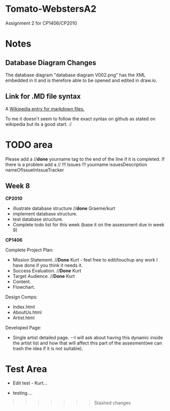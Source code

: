 Tomato-WebstersA2
=================

Assignment 2 for CP1406/CP2010

# Notes

Database Diagram Changes
------------------------
The database diagram "database diagram V002.png" has the XML embedded in it and is therefore able to be opened and edited in draw.io.

Link for .MD file syntax
------------------------
A [Wikipedia entry for markdown files.](http://en.wikipedia.org/wiki/Markdown)

To me it doesn't seem to follow the exact syntax on github as stated on wikipedia but its a good start. :/


# TODO area

Please add a //**done** yourname tag to the end of the line if it is completed.
If there is a problem add a // !!! Issues !!! yourname issuesDescription nameOfIssueInIssueTracker

Week 8
------

**CP2010**

* illustrate database structure //**done** Graeme/kurt
* implement database structure.
* test database structure.
* Complete todo list for this week (base it on the assessment due in week 9)

**CP1406**

Complete Project Plan:
* Mission Statement.    //**Done** Kurt - feel free to edit/touchup any work I have done if you think it needs it.
* Success Evaluation.   //**Done** Kurt
* Target Audience.      //**Done** Kurt
* Content.
* Flowchart.

Design Comps:
* Index.html
* AboutUs.html
* Artist.html

Developed Page:
* Single artist detailed page. --I will ask about having this dynamic inside the artist list and how that will affect this part of the assesment(we can trash the idea if it is not suitable).







# Test Area

 * Edit test - Kurt...

 * testing....



>>>>>>> Stashed changes


